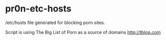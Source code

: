 # pr0n-etc-hosts
/etc/hosts file generated for blocking porn sites.

Script is using The Big List of Porn as a source of domains http://tblop.com